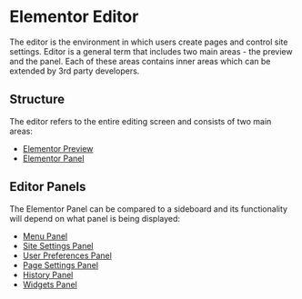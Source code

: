 # Elementor Editor

<Badge type="tip" vertical="top" text="Elementor Core" /> <Badge type="warning" vertical="top" text="Basic" />

The editor is the environment in which users create pages and control site settings. Editor is a general term that includes two main areas - the preview and the panel. Each of these areas contains inner areas which can be extended by 3rd party developers.

## Structure

The editor refers to the entire editing screen and consists of two main areas:

* [Elementor Preview](./elementor-preview)
* [Elementor Panel](./elementor-panel)

## Editor Panels

The Elementor Panel can be compared to a sideboard and its functionality will depend on what panel is being displayed:

* [Menu Panel](./menu-panel)
* [Site Settings Panel](./site-settings-panel)
* [User Preferences Panel](./user-preferences-panel)
* [Page Settings Panel](./page-settings-panel)
* [History Panel](./history-panel)
* [Widgets Panel](./widgets-panel)

